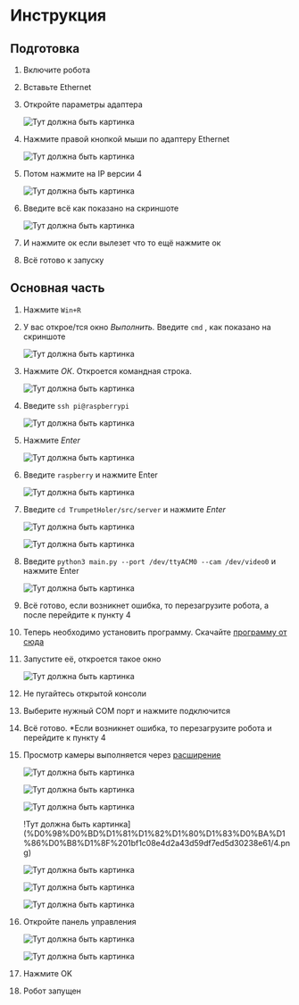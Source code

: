 # Инструкция

## Подготовка

1. Включите робота
2. Вставьте Ethernet
3. Откройте параметры адаптера

    ![Тут должна быть картинка](%D0%98%D0%BD%D1%81%D1%82%D1%80%D1%83%D0%BA%D1%86%D0%B8%D1%8F%201bf1c08e4d2a43d59df7ed5d30238e61/Untitled.png)

4. Нажмите правой кнопкой мыши по адаптеру Ethernet

    ![Тут должна быть картинка](%D0%98%D0%BD%D1%81%D1%82%D1%80%D1%83%D0%BA%D1%86%D0%B8%D1%8F%201bf1c08e4d2a43d59df7ed5d30238e61/Untitled%201.png)

5. Потом нажмите на IP версии 4

    ![Тут должна быть картинка](%D0%98%D0%BD%D1%81%D1%82%D1%80%D1%83%D0%BA%D1%86%D0%B8%D1%8F%201bf1c08e4d2a43d59df7ed5d30238e61/Untitled%202.png)

6. Введите всё как показано на скриншоте

    ![Тут должна быть картинка](%D0%98%D0%BD%D1%81%D1%82%D1%80%D1%83%D0%BA%D1%86%D0%B8%D1%8F%201bf1c08e4d2a43d59df7ed5d30238e61/Untitled%203.png)

7. И нажмите ок если вылезет что то ещё нажмите ок
8. Всё готово к запуску

## Основная часть

1. Нажмите `Win+R`
2. У вас открое/тся окно *Выполнить.* Введите `cmd` , как показано на скриншоте

    ![Тут должна быть картинка](%D0%98%D0%BD%D1%81%D1%82%D1%80%D1%83%D0%BA%D1%86%D0%B8%D1%8F%201bf1c08e4d2a43d59df7ed5d30238e61/Untitled%204.png)

1. Нажмите *ОК*. Откроется командная строка.

    ![Тут должна быть картинка](%D0%98%D0%BD%D1%81%D1%82%D1%80%D1%83%D0%BA%D1%86%D0%B8%D1%8F%201bf1c08e4d2a43d59df7ed5d30238e61/Untitled%205.png)

2. Введите `ssh pi@raspberrypi`

    ![Тут должна быть картинка](%D0%98%D0%BD%D1%81%D1%82%D1%80%D1%83%D0%BA%D1%86%D0%B8%D1%8F%201bf1c08e4d2a43d59df7ed5d30238e61/Untitled%206.png)

3. Нажмите *Enter*

    ![Тут должна быть картинка](%D0%98%D0%BD%D1%81%D1%82%D1%80%D1%83%D0%BA%D1%86%D0%B8%D1%8F%201bf1c08e4d2a43d59df7ed5d30238e61/Untitled%207.png)

4. Введите `raspberry` и нажмите Enter

    ![Тут должна быть картинка](%D0%98%D0%BD%D1%81%D1%82%D1%80%D1%83%D0%BA%D1%86%D0%B8%D1%8F%201bf1c08e4d2a43d59df7ed5d30238e61/cmd_P9rzD25JtL.png)

5. Введите `cd TrumpetHoler/src/server` и нажмите *Enter*

    ![Тут должна быть картинка](%D0%98%D0%BD%D1%81%D1%82%D1%80%D1%83%D0%BA%D1%86%D0%B8%D1%8F%201bf1c08e4d2a43d59df7ed5d30238e61/cmd_UMDBnoAYXe.png)

    ![Тут должна быть картинка](%D0%98%D0%BD%D1%81%D1%82%D1%80%D1%83%D0%BA%D1%86%D0%B8%D1%8F%201bf1c08e4d2a43d59df7ed5d30238e61/cmd_AAy50eVCAj.png)

6. Введите `python3 main.py --port /dev/ttyACM0 --cam /dev/video0` и нажмите Enter

    ![Тут должна быть картинка](%D0%98%D0%BD%D1%81%D1%82%D1%80%D1%83%D0%BA%D1%86%D0%B8%D1%8F%201bf1c08e4d2a43d59df7ed5d30238e61/cmd_fmNU3tAAZn.png)

7. Всё готово, если возникнет ошибка, то перезагрузите робота, а после перейдите к пункту 4
8. Теперь необходимо установить программу. Скачайте [программу от сюда](https://drive.google.com/file/d/1t-_TPyB-bFky28sUrci8jVrmXV0865e-/view)
9. Запустите её, откроется такое окно 

    ![Тут должна быть картинка](%D0%98%D0%BD%D1%81%D1%82%D1%80%D1%83%D0%BA%D1%86%D0%B8%D1%8F%201bf1c08e4d2a43d59df7ed5d30238e61/Untitled%208.png)

10. Не пугайтесь открытой консоли
11. Выберите нужный COM порт и нажмите подключится
12. Всё готово. *Если возникнет ошибка, то перезагрузите робота и перейдите к пункту 4
13. Просмотр камеры выполняется через [расширение](https://drive.google.com/file/d/1ooI8_MVH6e2iUHJ6lOcwk1Qh9qAunpmQ/view?usp=sharing)

    ![Тут должна быть картинка](%D0%98%D0%BD%D1%81%D1%82%D1%80%D1%83%D0%BA%D1%86%D0%B8%D1%8F%201bf1c08e4d2a43d59df7ed5d30238e61/1.png)

    ![Тут должна быть картинка](%D0%98%D0%BD%D1%81%D1%82%D1%80%D1%83%D0%BA%D1%86%D0%B8%D1%8F%201bf1c08e4d2a43d59df7ed5d30238e61/2.png)

    ![Тут должна быть картинка](%D0%98%D0%BD%D1%81%D1%82%D1%80%D1%83%D0%BA%D1%86%D0%B8%D1%8F%201bf1c08e4d2a43d59df7ed5d30238e61/3.png)

    !Тут должна быть картинка](%D0%98%D0%BD%D1%81%D1%82%D1%80%D1%83%D0%BA%D1%86%D0%B8%D1%8F%201bf1c08e4d2a43d59df7ed5d30238e61/4.png)

    ![Тут должна быть картинка](%D0%98%D0%BD%D1%81%D1%82%D1%80%D1%83%D0%BA%D1%86%D0%B8%D1%8F%201bf1c08e4d2a43d59df7ed5d30238e61/5.png)

    ![Тут должна быть картинка](%D0%98%D0%BD%D1%81%D1%82%D1%80%D1%83%D0%BA%D1%86%D0%B8%D1%8F%201bf1c08e4d2a43d59df7ed5d30238e61/6.png)

    ![Тут должна быть картинка](%D0%98%D0%BD%D1%81%D1%82%D1%80%D1%83%D0%BA%D1%86%D0%B8%D1%8F%201bf1c08e4d2a43d59df7ed5d30238e61/7.png)

14. Откройте панель управления

    ![Тут должна быть картинка](%D0%98%D0%BD%D1%81%D1%82%D1%80%D1%83%D0%BA%D1%86%D0%B8%D1%8F%201bf1c08e4d2a43d59df7ed5d30238e61/Untitled%209.png)

    ![Тут должна быть картинка](%D0%98%D0%BD%D1%81%D1%82%D1%80%D1%83%D0%BA%D1%86%D0%B8%D1%8F%201bf1c08e4d2a43d59df7ed5d30238e61/Untitled%2010.png)

15. Нажмите OK
16. Робот запущен
